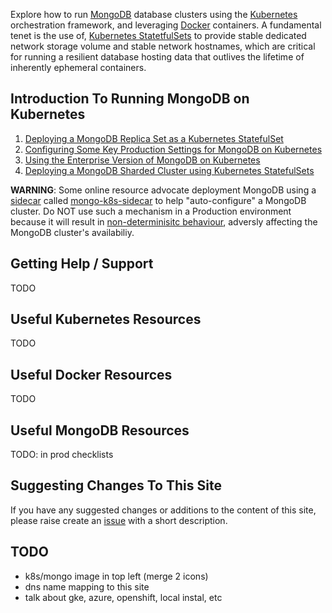 Explore how to run [MongoDB](https://www.mongodb.com/) database clusters using the [Kubernetes](https://kubernetes.io/) orchestration framework, and leveraging [Docker](https://www.docker.com/) containers. A fundamental tenet is the use of, [Kubernetes StatetfulSets](https://kubernetes.io/docs/concepts/workloads/controllers/statefulset/) to provide stable dedicated network storage volume and stable network hostnames, which are critical for running a resilient database hosting data that outlives the lifetime of inherently ephemeral containers.

## Introduction To Running MongoDB on Kubernetes

1. [Deploying a MongoDB Replica Set as a Kubernetes StatefulSet](http://pauldone.blogspot.com/2017/06/deploying-mongodb-on-kubernetes-gke25.html)
2. [Configuring Some Key Production Settings for MongoDB on Kubernetes](http://pauldone.blogspot.com/2017/06/mongodb-kubernetes-production-settings.html)
3. [Using the Enterprise Version of MongoDB on Kubernetes](http://pauldone.blogspot.com/2017/06/enterprise-mongodb-on-kubernetes.html)
4. [Deploying a MongoDB Sharded Cluster using Kubernetes StatefulSets](http://pauldone.blogspot.com/2017/07/sharded-mongodb-kubernetes.html)


**WARNING**: Some online resource advocate deployment MongoDB using a [sidecar](https://docs.microsoft.com/en-us/azure/architecture/patterns/sidecar) called [mongo-k8s-sidecar](https://lh4.googleusercontent.com/ohALxLD4Ugj5FCwWqgqZ4xP9al4lTgrPDc9HsgPWYRZRz_buuYK6LKSC7A5n98DdOO-Po3Zq77Yt43-QhTWdIaXqltHI7PX0zMXAXbpiilYgdowGZapG0lJ9lgubwBj1CwNHHtXA) to help "auto-configure" a MongoDB cluster. Do NOT use such a mechanism in a Production environment because it will result in [non-determinisitc behaviour](http://pauldone.blogspot.com/2017/06/deploying-mongodb-on-kubernetes-gke25.html), adversly affecting the MongoDB cluster's availabiliy.

## Getting Help / Support

TODO

## Useful Kubernetes Resources

TODO

## Useful Docker Resources

TODO

## Useful MongoDB Resources

TODO: in prod checklists

## Suggesting Changes To This Site

If you have any suggested changes or additions to the content of this site, please raise create an [issue](https://github.com/pkdone/k8smongodb/issues) with a short description.


## TODO

* k8s/mongo image in top left (merge 2 icons)
* dns name mapping to this site
* talk about gke, azure, openshift, local instal, etc
